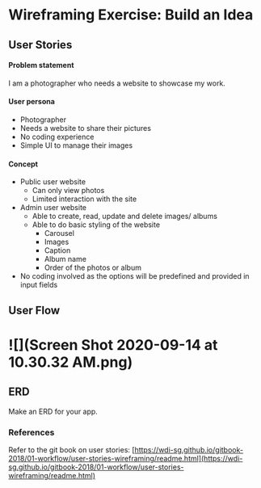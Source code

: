 # Wireframing Exercise: Build an Idea

## User Stories
#### Problem statement 

I am a photographer who needs a website to showcase my work.

#### User persona

- Photographer
- Needs a website to share their pictures
- No coding experience
- Simple UI to manage their images

#### Concept

- Public user website
  - Can only view photos 
  - Limited interaction with the site
- Admin user website
  - Able to create, read, update and delete images/ albums
  - Able to do basic styling of the website
    - Carousel
    - Images
    - Caption
    - Album name
    - Order of the photos or album
- No coding involved as the options will be predefined and provided in input fields   
   

## User Flow
# ![](Screen Shot 2020-09-14 at 10.30.32 AM.png) 

## ERD
Make an ERD for your app.

### References
Refer to the git book on user stories: [https://wdi-sg.github.io/gitbook-2018/01-workflow/user-stories-wireframing/readme.html](https://wdi-sg.github.io/gitbook-2018/01-workflow/user-stories-wireframing/readme.html)
